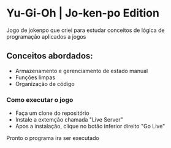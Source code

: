 # Yu-Gi-Oh | Jo-ken-po Edition

Jogo de jokenpo que criei para estudar conceitos de lógica de programação aplicados a jogos

## Conceitos abordados:

- Armazenamento e gerenciamento de estado manual
- Funções limpas
- Organização de código

### Como executar o jogo

- Faça um clone do repositório
- Instale a extemção chamada "Live Server"
- Apos a instalação, clique no botão inferior direito "Go Live"

Pronto o programa ira ser executado
